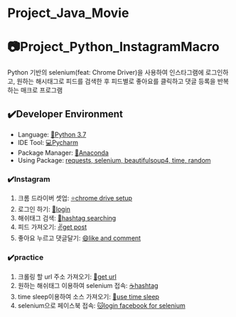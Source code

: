 # Project_Java_Movie
# :camera:Project_Python_InstagramMacro

Python 기반의 selenium(feat: Chrome Driver)을 사용하여 인스타그램에 로그인하고, 원하는 해시태그로 피드를 검색한 후
피드별로 좋아요를 클릭하고 댓글 등록을 반복하는 매크로 프로그램 


## :heavy_check_mark:Developer Environment

  - Language: [:crocodile:Python 3.7](#getting-started)
  - IDE Tool: [:computer:Pycharm](#running-the-tests)
  - Package Manager: [:snake:Anaconda](#deployment)
  - Using Package: [requests, selenium, beautifulsoup4, time, random](#built-with)
  
### :heavy_check_mark:Instagram
  1. 크롬 드라이버 셋업: [:star:chrome drive setup](#getting-started)
  2. 로그인 하기: [:key:login](#getting-started)  
  3. 해쉬태그 검색: [:eyes:hashtag searching](#getting-started)
  4. 피드 가져오기: [:v:get post](#getting-started)
  5. 좋아요 누르고 댓글달기: [:smile:like and comment](#getting-started)
  
### :heavy_check_mark:practice
  1. 크롤링 할 url 주소 가져오기: [:pizza:get url](#getting-started)
  2. 원하는 해쉬태그 이용하여 selenium 접속: [:coffee:hashtag](#getting-started)  
  3. time sleep이용하여 소스 가져오기: [:dog:use time sleep](#getting-started)
  4. selenium으로 페이스북 접속: [:cat:login facebook for selenium](#getting-started)

